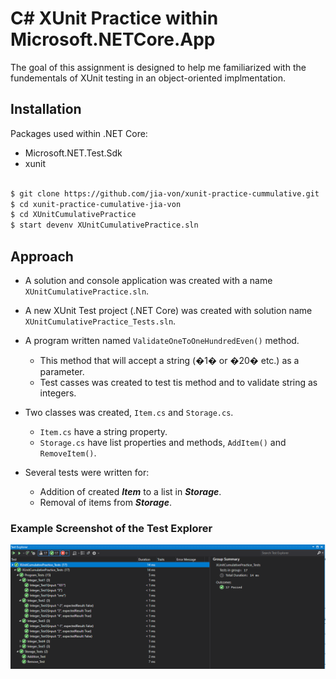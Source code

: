 # C# XUnit Practice within Microsoft.NETCore.App

The goal of this assignment is designed to help me familiarized with the fundementals of XUnit testing in an object-oriented implmentation.
 

## Installation

Packages used within .NET Core:
- Microsoft.NET.Test.Sdk
- xunit

```bash

$ git clone https://github.com/jia-von/xunit-practice-cummulative.git
$ cd xunit-practice-cumulative-jia-von
$ cd XUnitCumulativePractice
$ start devenv XUnitCumulativePractice.sln

```

## Approach

 - A solution and console application was created with a name `XUnitCumulativePractice.sln`.
 - A new XUnit Test project (.NET Core) was created with solution name `XUnitCumulativePractice_Tests.sln`.

 - A program written named `ValidateOneToOneHundredEven()` method.
   - This method that will accept a string (�1� or �20� etc.)  as a parameter.
	- Test casses was created to test tis method and to validate string as integers. 

- Two classes was created, `Item.cs` and `Storage.cs`.
  - `Item.cs` have a string property.
  - `Storage.cs` have list properties and methods, `AddItem()` and `RemoveItem()`. 

- Several tests were written for:
  - Addition of created ***Item*** to a list in ***Storage***.
  - Removal of items from ***Storage***.

### Example Screenshot of the Test Explorer
 		
![Example Screenshot of XUnit testing](/References/Program_Tests.PNG)
